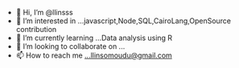 - 👋 Hi, I’m @llinsss
- 👀 I’m interested in ...javascript,Node,SQL,CairoLang,OpenSource contribution
- 🌱 I’m currently learning ...Data analysis using R
- 💞️ I’m looking to collaborate on ...
- 📫 How to reach me ...llinsomoudu@gmail.com



<!---
llinsss/llinsss is a ✨ special ✨ repository because its `README.md` (this file) appears on your GitHub profile.
You can click the Preview link to take a look at your changes.
--->
